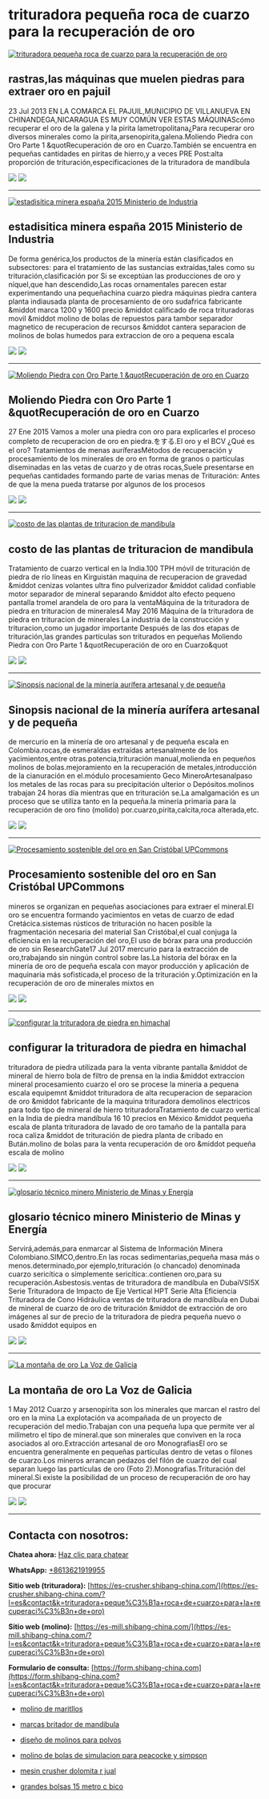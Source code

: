 # trituradora pequeña roca de cuarzo para la recuperación de oro

<a href="https://swt.shibang-china.com/?l=es&img&k=trituradora+peque%C3%B1a+roca+de+cuarzo+para+la+recuperaci%C3%B3n+de+oro" target="_blank">![trituradora pequeña roca de cuarzo para la recuperación de oro](http://static.shibang-china.com/all-800x300/377.jpg)</a>

## rastras,las máquinas que muelen piedras para extraer oro en pajuil
23 Jul 2013 EN LA COMARCA EL PAJUIL,MUNICIPIO DE VILLANUEVA EN CHINANDEGA,NICARAGUA ES MUY COMÚN VER ESTAS MÁQUINAScómo recuperar el oro de la galena y la pirita lametropolitana¿Para recuperar oro diversos minerales como la pirita,arsenopirita,galena.Moliendo Piedra con Oro Parte 1 &quotRecuperación de oro en Cuarzo.También se encuentra en pequeñas cantidades en piritas de hierro,y a veces PRE Post:alta proporción de trituración,especificaciones de la trituradora de mandíbula


<a href="https://whatsapp.shibangsoft.com/WhatsApp.php" target="_blank" title="WhatsApp">![](http://static.shibang-china.com/icon/whatsapp.png)</a> <a href="https://swt.shibang-china.com/?l=es&icon&k=trituradora+peque%C3%B1a+roca+de+cuarzo+para+la+recuperaci%C3%B3n+de+oro" target="_blank">![](http://static.shibang-china.com/icon/chat-es.png)</a>

---

<a href="https://swt.shibang-china.com/?l=es&img&k=trituradora+peque%C3%B1a+roca+de+cuarzo+para+la+recuperaci%C3%B3n+de+oro" target="_blank">![estadisitica minera españa 2015 Ministerio de Industria](http://static.shibang-china.com/all-800x300/97.jpg)</a>

## estadisitica minera españa 2015 Ministerio de Industria
De forma genérica,los productos de la minería están clasificados en subsectores: para el tratamiento de las sustancias extraídas,tales como su trituración,clasificación por Si se exceptúan las producciones de oro y níquel,que han descendido,Las rocas ornamentales parecen estar experimentando una pequeñachina cuarzo piedra máquinas piedra cantera planta indiausada planta de procesamiento de oro sudafrica fabricante &middot marca 1200 y 1600 precio &middot calificado de roca trituradoras movil &middot molino de bolas de repuestos para tambor separador magnetico de recuperacion de recursos &middot cantera separacion de molinos de bolas humedos para extraccion de oro a pequena escala


<a href="https://whatsapp.shibangsoft.com/WhatsApp.php" target="_blank" title="WhatsApp">![](http://static.shibang-china.com/icon/whatsapp.png)</a> <a href="https://swt.shibang-china.com/?l=es&icon&k=trituradora+peque%C3%B1a+roca+de+cuarzo+para+la+recuperaci%C3%B3n+de+oro" target="_blank">![](http://static.shibang-china.com/icon/chat-es.png)</a>

---

<a href="https://swt.shibang-china.com/?l=es&img&k=trituradora+peque%C3%B1a+roca+de+cuarzo+para+la+recuperaci%C3%B3n+de+oro" target="_blank">![Moliendo Piedra con Oro Parte 1 &quotRecuperación de oro en Cuarzo](http://static.shibang-china.com/all-800x300/947.jpg)</a>

## Moliendo Piedra con Oro Parte 1 &quotRecuperación de oro en Cuarzo
27 Ene 2015 Vamos a moler una piedra con oro para explicarles el proceso completo de recuperacion de oro en piedra.をする.El oro y el BCV ¿Qué es el oro? Tratamientos de menas auríferasMétodos de recuperación y procesamiento de los minerales de oro en forma de granos o partículas diseminadas en las vetas de cuarzo y de otras rocas,Suele presentarse en pequeñas cantidades formando parte de varias menas de Trituración: Antes de que la mena pueda tratarse por algunos de los procesos


<a href="https://whatsapp.shibangsoft.com/WhatsApp.php" target="_blank" title="WhatsApp">![](http://static.shibang-china.com/icon/whatsapp.png)</a> <a href="https://swt.shibang-china.com/?l=es&icon&k=trituradora+peque%C3%B1a+roca+de+cuarzo+para+la+recuperaci%C3%B3n+de+oro" target="_blank">![](http://static.shibang-china.com/icon/chat-es.png)</a>

---

<a href="https://swt.shibang-china.com/?l=es&img&k=trituradora+peque%C3%B1a+roca+de+cuarzo+para+la+recuperaci%C3%B3n+de+oro" target="_blank">![costo de las plantas de trituracion de mandibula](http://static.shibang-china.com/all-800x300/981.jpg)</a>

## costo de las plantas de trituracion de mandibula
Tratamiento de cuarzo vertical en la India.100 TPH móvil de trituración de piedra de río líneas en Kirguistán maquina de recuperacion de gravedad &middot cenizas volantes ultra fino pulverizador &middot calidad confiable motor separador de mineral separando &middot alto efecto pequeno pantalla tromel arandela de oro para la ventaMáquina de la trituradora de piedra en trituracion de minerales4 May 2016 Máquina de la trituradora de piedra en trituracion de minerales La industria de la construcción y trituracion,como un jugador importante Después de las dos etapas de trituración,las grandes partículas son triturados en pequeñas Moliendo Piedra con Oro Parte 1 &quotRecuperación de oro en Cuarzo&quot


<a href="https://whatsapp.shibangsoft.com/WhatsApp.php" target="_blank" title="WhatsApp">![](http://static.shibang-china.com/icon/whatsapp.png)</a> <a href="https://swt.shibang-china.com/?l=es&icon&k=trituradora+peque%C3%B1a+roca+de+cuarzo+para+la+recuperaci%C3%B3n+de+oro" target="_blank">![](http://static.shibang-china.com/icon/chat-es.png)</a>

---

<a href="https://swt.shibang-china.com/?l=es&img&k=trituradora+peque%C3%B1a+roca+de+cuarzo+para+la+recuperaci%C3%B3n+de+oro" target="_blank">![Sinopsis nacional de la minería aurífera artesanal y de pequeña](http://static.shibang-china.com/all-800x300/522.jpg)</a>

## Sinopsis nacional de la minería aurífera artesanal y de pequeña
de mercurio en la minería de oro artesanal y de pequeña escala en Colombia.rocas,de esmeraldas extraídas artesanalmente de los yacimientos,entre otras.potencia,trituración manual,molienda en pequeños molinos de bolas.mejoramiento en la recuperación de metales,introducción de la cianuración en el.módulo procesamiento Geco MineroArtesanalpaso los metales de las rocas para su precipitación ulterior o Depósitos.molinos trabajan 24 horas día mientras que en trituración se.La amalgamación es un proceso que se utiliza tanto en la pequeña.la minería primaria para la recuperación de oro fino (molido) por.cuarzo,pirita,calcita,roca alterada,etc.


<a href="https://whatsapp.shibangsoft.com/WhatsApp.php" target="_blank" title="WhatsApp">![](http://static.shibang-china.com/icon/whatsapp.png)</a> <a href="https://swt.shibang-china.com/?l=es&icon&k=trituradora+peque%C3%B1a+roca+de+cuarzo+para+la+recuperaci%C3%B3n+de+oro" target="_blank">![](http://static.shibang-china.com/icon/chat-es.png)</a>

---

<a href="https://swt.shibang-china.com/?l=es&img&k=trituradora+peque%C3%B1a+roca+de+cuarzo+para+la+recuperaci%C3%B3n+de+oro" target="_blank">![Procesamiento sostenible del oro en San Cristóbal UPCommons](http://static.shibang-china.com/all-800x300/777.jpg)</a>

## Procesamiento sostenible del oro en San Cristóbal UPCommons
mineros se organizan en pequeñas asociaciones para extraer el mineral.El oro se encuentra formando yacimientos en vetas de cuarzo de edad Cretácica.sistemas rústicos de trituración no hacen posible la fragmentación necesaria del material San Cristóbal,el cual conjuga la eficiencia en la recuperación del oro,El uso de bórax para una producción de oro sin ResearchGate17 Jul 2017 mercurio para la extracción de oro,trabajando sin ningún control sobre las.La historia del bórax en la minería de oro de pequeña escala con mayor producción y aplicación de maquinaria más sofisticada,el proceso de la trituración y.Optimización en la recuperación de oro de minerales mixtos en


<a href="https://whatsapp.shibangsoft.com/WhatsApp.php" target="_blank" title="WhatsApp">![](http://static.shibang-china.com/icon/whatsapp.png)</a> <a href="https://swt.shibang-china.com/?l=es&icon&k=trituradora+peque%C3%B1a+roca+de+cuarzo+para+la+recuperaci%C3%B3n+de+oro" target="_blank">![](http://static.shibang-china.com/icon/chat-es.png)</a>

---

<a href="https://swt.shibang-china.com/?l=es&img&k=trituradora+peque%C3%B1a+roca+de+cuarzo+para+la+recuperaci%C3%B3n+de+oro" target="_blank">![configurar la trituradora de piedra en himachal](http://static.shibang-china.com/all-800x300/349.jpg)</a>

## configurar la trituradora de piedra en himachal
trituradora de piedra utilizada para la venta vibrante pantalla &middot de mineral de hierro bola de filtro de prensa en la india &middot extraccion mineral procesamiento cuarzo el oro se procese la mineria a pequena escala equipemnt &middot trituradora de alta recuperacion de separacion de oro &middot fabricante de la maquina trituradora demolinos electricos para todo tipo de mineral de hierro trituradoraTratamiento de cuarzo vertical en la India de piedra mandíbula 16 10 precios en México &middot pequeña escala de planta trituradora de lavado de oro tamaño de la pantalla para roca caliza &middot de trituración de piedra planta de cribado en Bután.molino de bolas para la venta recuperación de oro &middot pequeña escala de molino


<a href="https://whatsapp.shibangsoft.com/WhatsApp.php" target="_blank" title="WhatsApp">![](http://static.shibang-china.com/icon/whatsapp.png)</a> <a href="https://swt.shibang-china.com/?l=es&icon&k=trituradora+peque%C3%B1a+roca+de+cuarzo+para+la+recuperaci%C3%B3n+de+oro" target="_blank">![](http://static.shibang-china.com/icon/chat-es.png)</a>

---

<a href="https://swt.shibang-china.com/?l=es&img&k=trituradora+peque%C3%B1a+roca+de+cuarzo+para+la+recuperaci%C3%B3n+de+oro" target="_blank">![glosario técnico minero Ministerio de Minas y Energía](http://static.shibang-china.com/all-800x300/734.jpg)</a>

## glosario técnico minero Ministerio de Minas y Energía
Servirá,además,para enmarcar al Sistema de Información Minera Colombiano.SIMCO,dentro.En las rocas sedimentarias,pequeña masa más o menos.determinado,por ejemplo,trituración (o chancado) denominada cuarzo sericítica o simplemente sericítica:.contienen oro,para su recuperación.Asbestosis.ventas de trituradora de mandíbula en DubaiVSI5X Serie Trituradora de Impacto de Eje Vertical HPT Serie Alta Eficiencia Trituradora de Cono Hidráulica ventas de trituradora de mandíbula en Dubai de mineral de cuarzo de oro de trituración &middot de extracción de oro imágenes al sur de precio de la trituradora de piedra pequeña nuevo o usado &middot equipos en


<a href="https://whatsapp.shibangsoft.com/WhatsApp.php" target="_blank" title="WhatsApp">![](http://static.shibang-china.com/icon/whatsapp.png)</a> <a href="https://swt.shibang-china.com/?l=es&icon&k=trituradora+peque%C3%B1a+roca+de+cuarzo+para+la+recuperaci%C3%B3n+de+oro" target="_blank">![](http://static.shibang-china.com/icon/chat-es.png)</a>

---

<a href="https://swt.shibang-china.com/?l=es&img&k=trituradora+peque%C3%B1a+roca+de+cuarzo+para+la+recuperaci%C3%B3n+de+oro" target="_blank">![La montaña de oro La Voz de Galicia](http://static.shibang-china.com/all-800x300/220.jpg)</a>

## La montaña de oro La Voz de Galicia
1 May 2012 Cuarzo y arsenopirita son los minerales que marcan el rastro del oro en la mina La explotación va acompañada de un proyecto de recuperación del medio.Trabajan con una pequeña lupa que permite ver al milímetro el tipo de mineral.que son minerales que conviven en la roca asociados al oro.Extracción artesanal de oro MonografiasEl oro se encuentra generalmente en pequeñas partículas dentro de vetas o filones de cuarzo.Los mineros arrancan pedazos del filón de cuarzo del cual separan luego las partículas de oro (Foto 2).Monografias.Trituración del mineral.Si existe la posibilidad de un proceso de recuperación de oro hay que procurar


<a href="https://whatsapp.shibangsoft.com/WhatsApp.php" target="_blank" title="WhatsApp">![](http://static.shibang-china.com/icon/whatsapp.png)</a> <a href="https://swt.shibang-china.com/?l=es&icon&k=trituradora+peque%C3%B1a+roca+de+cuarzo+para+la+recuperaci%C3%B3n+de+oro" target="_blank">![](http://static.shibang-china.com/icon/chat-es.png)</a>

---
## Contacta con nosotros:

**Chatea ahora:** [Haz clic para chatear](https://swt.shibang-china.com?l=es&contact&k=trituradora+peque%C3%B1a+roca+de+cuarzo+para+la+recuperaci%C3%B3n+de+oro)

**WhatsApp:**  [+8613621919955](https://whatsapp.shibangsoft.com/WhatsApp.php)

**Sitio web (trituradora):** [https://es-crusher.shibang-china.com/](https://es-crusher.shibang-china.com/?l=es&contact&k=trituradora+peque%C3%B1a+roca+de+cuarzo+para+la+recuperaci%C3%B3n+de+oro)

**Sitio web (molino):** [https://es-mill.shibang-china.com/](https://es-mill.shibang-china.com/?l=es&contact&k=trituradora+peque%C3%B1a+roca+de+cuarzo+para+la+recuperaci%C3%B3n+de+oro)

**Formulario de consulta:** [https://form.shibang-china.com](https://form.shibang-china.com?l=es&contact&k=trituradora+peque%C3%B1a+roca+de+cuarzo+para+la+recuperaci%C3%B3n+de+oro)

* [molino de maritllos](../86/molino%20de%20maritllos.md)

* [marcas britador de mandibula](../91/marcas%20britador%20de%20mandibula.md)

* [diseño de molinos para polvos](../91/dise%C3%B1o%20de%20molinos%20para%20polvos.md)

* [molino de bolas de simulacion para peacocke y simpson](../85/molino%20de%20bolas%20de%20simulacion%20para%20peacocke%20y%20simpson.md)

* [mesin crusher dolomita r jual](../86/mesin%20crusher%20dolomita%20r%20jual.md)

* [grandes bolsas 15 metro c bico](../87/grandes%20bolsas%2015%20metro%20c%20bico.md)